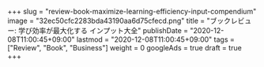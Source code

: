 +++
slug = "review-book-maximize-learning-efficiency-input-compendium"
image = "32ec50cfc2283bda43190aa6d75cfecd.png"
title = "ブックレビュー: 学び効率が最大化する インプット大全"
publishDate = "2020-12-08T11:00:45+09:00"
lastmod = "2020-12-08T11:00:45+09:00"
tags = ["Review", "Book", "Business"]
weight = 0
googleAds = true
draft = true
+++